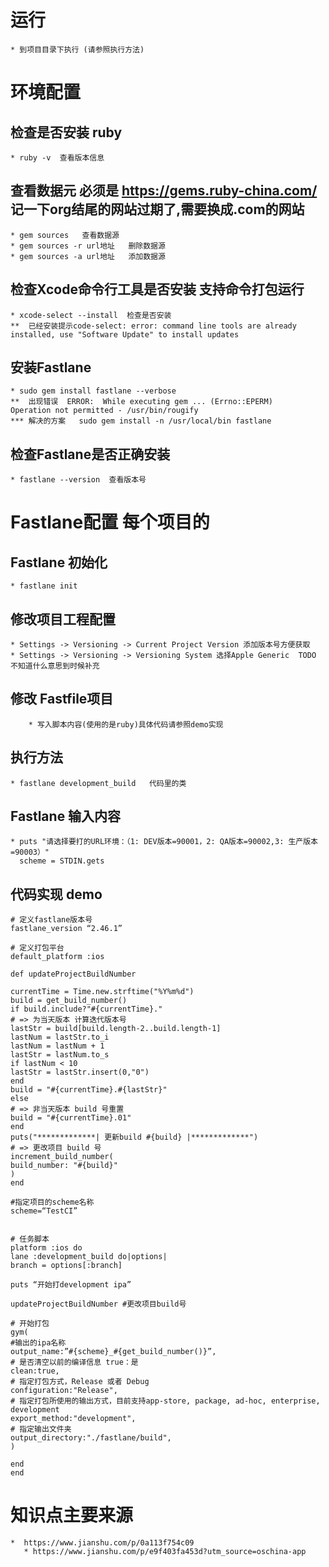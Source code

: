 # 运行
  	* 到项目目录下执行 (请参照执行方法)

# 环境配置
## 检查是否安装 ruby
   	* ruby -v  查看版本信息
## 查看数据元  必须是 https://gems.ruby-china.com/ 记一下org结尾的网站过期了,需要换成.com的网站
	* gem sources   查看数据源
	* gem sources -r url地址   删除数据源
	* gem sources -a url地址   添加数据源
## 检查Xcode命令行工具是否安装 支持命令打包运行
	* xcode-select --install  检查是否安装
	**  已经安装提示code-select: error: command line tools are already installed, use "Software Update" to install updates
## 安装Fastlane
	* sudo gem install fastlane --verbose
	**  出现错误  ERROR:  While executing gem ... (Errno::EPERM)
    Operation not permitted - /usr/bin/rougify
    *** 解决的方案   sudo gem install -n /usr/local/bin fastlane
## 检查Fastlane是否正确安装
	* fastlane --version  查看版本号
# Fastlane配置  每个项目的
## Fastlane 初始化
	* fastlane init  
## 修改项目工程配置
	* Settings -> Versioning -> Current Project Version 添加版本号方便获取
	* Settings -> Versioning -> Versioning System 选择Apple Generic  TODO  不知道什么意思到时候补充
## 修改 Fastfile项目
        * 写入脚本内容(使用的是ruby)具体代码请参照demo实现
## 执行方法
	* fastlane development_build   代码里的类
## Fastlane 输入内容
    * puts "请选择要打的URL环境：（1: DEV版本=90001，2: QA版本=90002,3: 生产版本=90003）"      
      scheme = STDIN.gets
## 代码实现 demo

    # 定义fastlane版本号
    fastlane_version “2.46.1” 
    
    # 定义打包平台
    default_platform :ios
    
    def updateProjectBuildNumber
    
    currentTime = Time.new.strftime("%Y%m%d")
    build = get_build_number()
    if build.include?"#{currentTime}."
    # => 为当天版本 计算迭代版本号
    lastStr = build[build.length-2..build.length-1]
    lastNum = lastStr.to_i
    lastNum = lastNum + 1
    lastStr = lastNum.to_s
    if lastNum < 10
    lastStr = lastStr.insert(0,"0")
    end
    build = "#{currentTime}.#{lastStr}"
    else
    # => 非当天版本 build 号重置
    build = "#{currentTime}.01"
    end
    puts("*************| 更新build #{build} |*************")
    # => 更改项目 build 号
    increment_build_number(
    build_number: "#{build}"
    )
    end
    
    #指定项目的scheme名称
    scheme=“TestCI”


    # 任务脚本
    platform :ios do
    lane :development_build do|options|
    branch = options[:branch]
    
    puts “开始打development ipa”
    
    updateProjectBuildNumber #更改项目build号
    
    # 开始打包
    gym(
    #输出的ipa名称
    output_name:”#{scheme}_#{get_build_number()}”,
    # 是否清空以前的编译信息 true：是
    clean:true,
    # 指定打包方式，Release 或者 Debug
    configuration:"Release",
    # 指定打包所使用的输出方式，目前支持app-store, package, ad-hoc, enterprise, development
    export_method:"development",
    # 指定输出文件夹
    output_directory:"./fastlane/build",
    )
    
    end
    end


# 知识点主要来源
 	*  https://www.jianshu.com/p/0a113f754c09
       * https://www.jianshu.com/p/e9f403fa453d?utm_source=oschina-app
